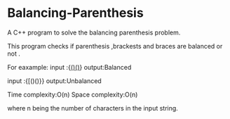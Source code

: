 # Balancing-Parenthesis
A C++ program to solve the balancing parenthesis problem.

This program checks if parenthesis ,brackests and braces are balanced or not .

For eaxample:
input :{[()()]()}
output:Balanced

input :{[()()}}
output:Unbalanced

Time complexity:O(n)
Space complexity:O(n)

where n being the number of characters in the input string.
